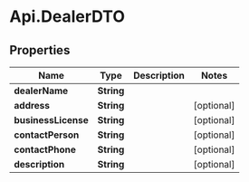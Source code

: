 # Api.DealerDTO

## Properties

Name | Type | Description | Notes
------------ | ------------- | ------------- | -------------
**dealerName** | **String** |  | 
**address** | **String** |  | [optional] 
**businessLicense** | **String** |  | [optional] 
**contactPerson** | **String** |  | [optional] 
**contactPhone** | **String** |  | [optional] 
**description** | **String** |  | [optional] 


